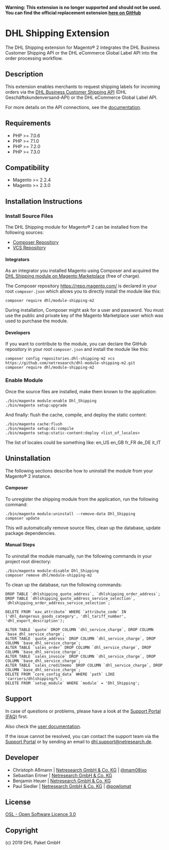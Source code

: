 **Warning: This extension is no longer supported and should not be used. You can find the official replacement extension [here on GitHub](https://github.com/netresearch/dhl-shipping-m2)**

DHL Shipping Extension
======================

The DHL Shipping extension for Magento® 2 integrates the DHL Business Customer
Shipping API or the DHL eCommerce Global Label API into the order processing workflow.

Description
-----------

This extension enables merchants to request shipping labels for incoming orders
via the [DHL Business Customer Shipping API](https://entwickler.dhl.de/en/)
(DHL Geschäftskundenversand-API) or the DHL eCommerce Global Label API.

For more details on the API connections, see the [documentation](http://dhl.support.netresearch.de/support/solutions/articles/12000023174).

Requirements
------------

* PHP >= 7.0.6
* PHP >= 7.1.0
* PHP >= 7.2.0
* PHP >= 7.3.0

Compatibility
-------------

* Magento >= 2.2.4
* Magento >= 2.3.0

Installation Instructions
-------------------------

### Install Source Files ###

The DHL Shipping module for Magento® 2 can be installed from the following sources:
* [Composer Repository](https://getcomposer.org/doc/05-repositories.md#composer)
* [VCS Repository](https://getcomposer.org/doc/05-repositories.md#using-private-repositories)

#### Integrators ####

As an integrator you installed Magento using Composer and acquired the [DHL Shipping
module on Magento Marketplace](https://marketplace.magento.com/dhl-module-shipping-m2.html)
(free of charge).

The Composer repository https://repo.magento.com/ is declared in your root `composer.json`
which allows you to directly install the module like this:

    composer require dhl/module-shipping-m2

During installation, Composer might ask for a user and password. You must use the public and
private key of the Magento Marketplace user which was used to purchase the module.

#### Developers ####

If you want to contribute to the module, you can declare the GitHub repository in your
root `composer.json` and install the module like this:

    composer config repositories.dhl-shipping-m2 vcs https://github.com/netresearch/dhl-module-shipping-m2.git
    composer require dhl/module-shipping-m2

### Enable Module ###

Once the source files are installed, make them known to the application:

    ./bin/magento module:enable Dhl_Shipping
    ./bin/magento setup:upgrade

And finally: flush the cache, compile, and deploy the static content:

    ./bin/magento cache:flush
    ./bin/magento setup:di:compile
    ./bin/magento setup:static-content:deploy <list_of_locales>

The list of locales could be something like: en_US en_GB fr_FR de_DE it_IT

Uninstallation
--------------

The following sections describe how to uninstall the module from your Magento® 2 instance. 

#### Composer ####

To unregister the shipping module from the application, run the following command:

    ./bin/magento module:uninstall --remove-data Dhl_Shipping
    composer update
    
This will automatically remove source files, clean up the database, update package dependencies.

#### Manual Steps ####

To uninstall the module manually, run the following commands in your project
root directory:

    ./bin/magento module:disable Dhl_Shipping
    composer remove dhl/module-shipping-m2

To clean up the database, run the following commands:

    DROP TABLE `dhlshipping_quote_address`, `dhlshipping_order_address`;
    DROP TABLE `dhlshipping_quote_address_service_selection`, `dhlshipping_order_address_service_selection`;

    DELETE FROM `eav_attribute` WHERE `attribute_code` IN ('dhl_dangerous_goods_category', 'dhl_tariff_number', 'dhl_export_description');

    ALTER TABLE `quote` DROP COLUMN `dhl_service_charge`, DROP COLUMN `base_dhl_service_charge`;
    ALTER TABLE `quote_address` DROP COLUMN `dhl_service_charge`, DROP COLUMN `base_dhl_service_charge`;
    ALTER TABLE `sales_order` DROP COLUMN `dhl_service_charge`, DROP COLUMN `base_dhl_service_charge`;
    ALTER TABLE `sales_invoice` DROP COLUMN `dhl_service_charge`, DROP COLUMN `base_dhl_service_charge`;
    ALTER TABLE `sales_creditmemo` DROP COLUMN `dhl_service_charge`, DROP COLUMN `base_dhl_service_charge`;
    DELETE FROM `core_config_data` WHERE `path` LIKE 'carriers/dhlshipping/%';
    DELETE FROM `setup_module` WHERE `module` = 'Dhl_Shipping';

Support
-------

In case of questions or problems, please have a look at the
[Support Portal (FAQ)](http://dhl.support.netresearch.de/) first.

Also check the [user documentation](http://dhl.support.netresearch.de/support/solutions/articles/12000023174).

If the issue cannot be resolved, you can contact the support team via the
[Support Portal](http://dhl.support.netresearch.de/) or by sending an email
to <dhl.support@netresearch.de>.

Developer
---------

* Christoph Aßmann | [Netresearch GmbH & Co. KG](http://www.netresearch.de/) | [@mam08ixo](https://twitter.com/mam08ixo)
* Sebastian Ertner | [Netresearch GmbH & Co. KG](http://www.netresearch.de/)
* Benjamin Heuer | [Netresearch GmbH & Co. KG](http://www.netresearch.de/)
* Paul Siedler | [Netresearch GmbH & Co. KG](http://www.netresearch.de/) | [@powlomat](https://twitter.com/powlomat)

License
-------

[OSL - Open Software Licence 3.0](http://opensource.org/licenses/osl-3.0.php)

Copyright
---------

(c) 2019 DHL Paket GmbH
